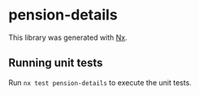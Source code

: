 # pension-details

This library was generated with [Nx](https://nx.dev).

## Running unit tests

Run `nx test pension-details` to execute the unit tests.
